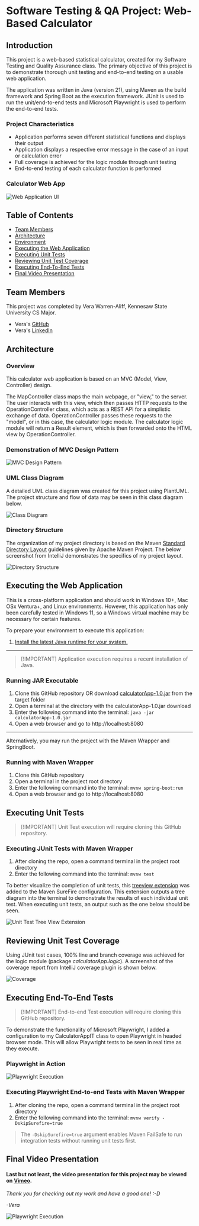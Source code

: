 # Software Testing & QA Project: Web-Based Calculator

## Introduction

This project is a web-based statistical calculator, created for my Software Testing and Quality Assurance class.
The primary objective of this project is to demonstrate thorough unit testing and end-to-end testing on a usable web application.

The application was written in Java (version 21), using Maven as the build framework and Spring Boot as the execution framework.
JUnit is used to run the unit/end-to-end tests and Microsoft Playwright is used to perform the end-to-end tests.


### Project Characteristics
- Application performs seven different statistical functions and displays their output
- Application displays a respective error message in the case of an input or calculation error
- Full coverage is achieved for the logic module through unit testing
- End-to-end testing of each calculator function is performed

### Calculator Web App
![Web Application UI](assets/WebAppUI.png)

## Table of Contents

- [Team Members](#team-members)
- [Architecture](#architecture)
- [Environment](#environment)
- [Executing the Web Application](#executing-the-web-application)
- [Executing Unit Tests](#executing-unit-tests)
- [Reviewing Unit Test Coverage](#reviewing-unit-test-coverage)
- [Executing End-To-End Tests](#executing-end-to-end-tests)
- [Final Video Presentation](#final-video-presentation)


## Team Members

This project was completed by Vera Warren-Aliff, Kennesaw State University CS Major.
- Vera's [GitHub](https://github.com/wvwa25)
- Vera's [LinkedIn](https://www.linkedin.com/in/william-warren-aliff-10712b150/)


## Architecture

### Overview

This calculator web application is based on an MVC (Model, View, Controller) design.

The MapController class maps the main webpage, or "view," to the server.
The user interacts with this view, which then passes HTTP requests to the OperationController class, which acts as a REST API for a simplistic exchange of data.
OperationController passes these requests to the "model", or in this case, the calculator logic module.
The calculator logic module will return a Result element, which is then forwarded onto the HTML view by OperationController.

### Demonstration of MVC Design Pattern

![MVC Design Pattern](assets/MVCDesign.png)

### UML Class Diagram

A detailed UML class diagram was created for this project using PlantUML.
The project structure and flow of data may be seen in this class diagram below.

![Class Diagram](assets/ClassDiagram.png)

### Directory Structure

The organization of my project directory is based on the Maven [Standard Directory Layout]((https://maven.apache.org/guides/introduction/introduction-to-the-standard-directory-layout.html)) guidelines given by Apache Maven Project.
The below screenshot from IntelliJ demonstrates the specifics of my project layout.

![Directory Structure](assets/Directory.png)


## Executing the Web Application

This is a cross-platform application and should work in Windows 10+, Mac OSx Ventura+, and Linux environments.
However, this application has only been carefully tested in Windows 11, so a Windows virtual machine may be necessary for certain features.

To prepare your environment to execute this application:
1. [Install the latest Java runtime for your system.](https://www.java.com/en/download/manual.jsp)

-----

>  [!IMPORTANT]
> Application execution requires a recent installation of Java.

### Running JAR Executable
1. Clone this GitHub repository OR download [calculatorApp-1.0.jar](target/calculatorApp-1.0.jar) from the target folder
2. Open a terminal at the directory with the calculatorApp-1.0.jar download
3. Enter the following command into the terminal:
`java -jar calculatorApp-1.0.jar`
4. Open a web browser and go to http://localhost:8080

-----

Alternatively, you may run the project with the Maven Wrapper and SpringBoot.

### Running with Maven Wrapper
1. Clone this GitHub repository
2. Open a terminal in the project root directory
3. Enter the following command into the terminal:
`mvnw spring-boot:run` 
4. Open a web browser and go to http://localhost:8080


## Executing Unit Tests

>  [!IMPORTANT]
> Unit Test execution will require cloning this GitHub repository.

### Executing JUnit Tests with Maven Wrapper
1. After cloning the repo, open a command terminal in the project root directory
2. Enter the following command into the terminal: `mvnw test`

To better visualize the completion of unit tests, this [treeview extension](https://medium.com/wearewaes/my-journey-to-a-clear-test-output-in-maven-df82fe272249) was added to the Maven SureFire configuration.
This extension outputs a tree diagram into the terminal to demonstrate the results of each individual unit test.
When executing unit tests, an output such as the one below should be seen.

![Unit Test Tree View Extension](assets/UnitTestTreeView.png)

## Reviewing Unit Test Coverage

Using JUnit test cases, 100% line and branch coverage was achieved for the logic module (package *calculatorApp.logic*).
A screenshot of the coverage report from IntelliJ coverage plugin is shown below.

![Coverage](assets/Coverage.png)


## Executing End-To-End Tests

>  [!IMPORTANT]
> End-to-end Test execution will require cloning this GitHub repository.

To demonstrate the functionality of Microsoft Playwright, I added a configuration to my CalculatorAppIT class to open Playwright in headed browser mode.
This will allow Playwright tests to be seen in real time as they execute.

### Playwright in Action
![Playwright Execution](assets/Playwright.gif)

### Executing Playwright End-to-end Tests with Maven Wrapper
1. After cloning the repo, open a command terminal in the project root directory
2. Enter the following command into the terminal: `mvnw verify -DskipSurefire=true`

> The `-DskipSurefire=true` argument enables Maven FailSafe to run integration tests without running unit tests first.


## Final Video Presentation

#### Last but not least, the video presentation for this project may be viewed on [Vimeo](https://vimeo.com/1035858697).

*Thank you for checking out my work and have a good one! :-D*

*-Vera*

![Playwright Execution](assets/ThankYou.gif)
